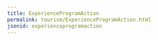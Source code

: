 ```yaml
---
title: ExperienceProgramAction
permalink: tourism/ExperienceProgramAction.html
jsonid: experienceprogramaction
---
```

